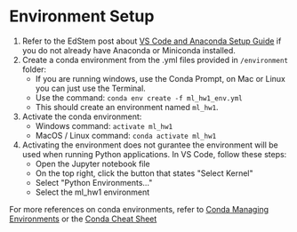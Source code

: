 # Environment Setup

1. Refer to the EdStem post about [VS Code and Anaconda Setup Guide](https://edstem.org/us/courses/62622/discussion/5175000) if you do not already have Anaconda or Miniconda installed.
2. Create a conda environment from the .yml files provided in `/environment` folder:
    - If you are running windows, use the Conda Prompt, on Mac or Linux you can just use the Terminal.
    - Use the command: `conda env create -f ml_hw1_env.yml`
    - This should create an environment named `ml_hw1`. 
3. Activate the conda environment:
    - Windows command: `activate ml_hw1` 
    - MacOS / Linux command: `conda activate ml_hw1`
4. Activating the environment does not gurantee the environment will be used when running Python applications. In VS Code, follow these steps:
    - Open the Jupyter notebook file
    - On the top right, click the button that states "Select Kernel"
    - Select "Python Environments..."
    - Select the ml_hw1 environment

For more references on conda environments, refer to [Conda Managing Environments](https://docs.conda.io/projects/conda/en/latest/user-guide/tasks/manage-environments.html) or the [Conda Cheat Sheet](https://docs.conda.io/projects/conda/en/4.6.0/_downloads/52a95608c49671267e40c689e0bc00ca/conda-cheatsheet.pdf)
